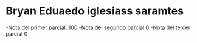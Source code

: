 # Bryan Eduaedo iglesiass saramtes

-Nota del primer parcial: 100
-Nota del segundo parcial 0
-Nota del tercer parcial 0

